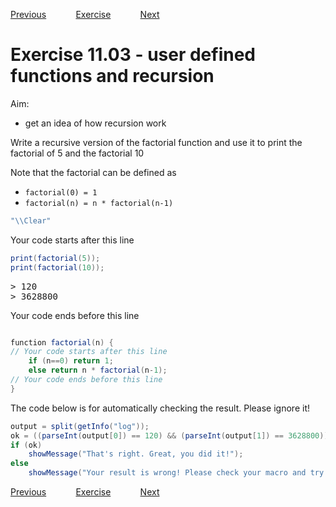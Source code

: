 [Previous](./ans11-02.md) &nbsp;&nbsp;&nbsp;&nbsp;&nbsp;&nbsp;&nbsp;&nbsp;&nbsp;&nbsp;     [Exercise](../ex/ex11-03.md) &nbsp;&nbsp;&nbsp;&nbsp;&nbsp;&nbsp;&nbsp;&nbsp;&nbsp;&nbsp; [Next](./ans11-04.md)
# Exercise 11.03 - user defined functions and recursion

Aim: 
- get an idea of how recursion work

Write a recursive version of the factorial function and use it
to print the factorial of 5 and the factorial 10

Note that the factorial can be defined as 
- ``factorial(0) = 1``
- ``factorial(n) = n * factorial(n-1)``

```java
"\\Clear"
```
Your code starts after this line 
```java
print(factorial(5));
print(factorial(10));
```
<pre>
> 120
> 3628800
</pre>
Your code ends before this line 
```java

function factorial(n) {
// Your code starts after this line
	if (n==0) return 1;
	else return n * factorial(n-1);
// Your code ends before this line
}

```
The code below is for automatically checking the result. Please ignore it! 
```java
output = split(getInfo("log"));
ok = ((parseInt(output[0]) == 120) && (parseInt(output[1]) == 3628800));
if (ok)
	showMessage("That's right. Great, you did it!");
else 
	showMessage("Your result is wrong! Please check your macro and try again!");
```
[Previous](./ans11-02.md) &nbsp;&nbsp;&nbsp;&nbsp;&nbsp;&nbsp;&nbsp;&nbsp;&nbsp;&nbsp;     [Exercise](../ex/ex11-03.md) &nbsp;&nbsp;&nbsp;&nbsp;&nbsp;&nbsp;&nbsp;&nbsp;&nbsp;&nbsp; [Next](./ans11-04.md)
